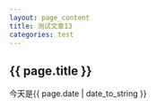 ```yaml
---
layout: page_content
title: 测试文章13
categories: test
---
```


<h2>{{ page.title }}</h2>
<p>今天是{{ page.date | date_to_string }}</p>
